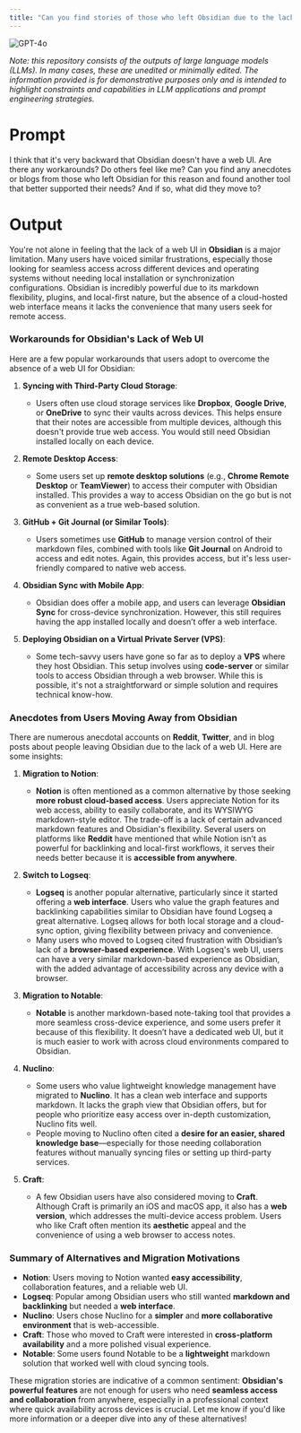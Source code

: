 ```yaml
---
title: "Can you find stories of those who left Obsidian due to the lack of web UI"
---
```

![GPT-4o](https://img.shields.io/badge/GPT--4o-3333FF?style=for-the-badge&logo=openai&logoColor=white)



*Note: this repository consists of the outputs of large language models (LLMs). In many cases, these are unedited or minimally edited. The information provided is for demonstrative purposes only and is intended to highlight constraints and capabilities in LLM applications and prompt engineering strategies.*


# Prompt
I think that it's very backward that Obsidian doesn't have a web UI. Are there any workarounds? Do others feel like me? Can you find any anecdotes or blogs from those who left Obsidian for this reason and found another tool that better supported their needs? And if so, what did they move to?

# Output
You're not alone in feeling that the lack of a web UI in **Obsidian** is a major limitation. Many users have voiced similar frustrations, especially those looking for seamless access across different devices and operating systems without needing local installation or synchronization configurations. Obsidian is incredibly powerful due to its markdown flexibility, plugins, and local-first nature, but the absence of a cloud-hosted web interface means it lacks the convenience that many users seek for remote access.

### **Workarounds for Obsidian's Lack of Web UI**
Here are a few popular workarounds that users adopt to overcome the absence of a web UI for Obsidian:

1. **Syncing with Third-Party Cloud Storage**:
   - Users often use cloud storage services like **Dropbox**, **Google Drive**, or **OneDrive** to sync their vaults across devices. This helps ensure that their notes are accessible from multiple devices, although this doesn't provide true web access. You would still need Obsidian installed locally on each device.

2. **Remote Desktop Access**:
   - Some users set up **remote desktop solutions** (e.g., **Chrome Remote Desktop** or **TeamViewer**) to access their computer with Obsidian installed. This provides a way to access Obsidian on the go but is not as convenient as a true web-based solution.

3. **GitHub + Git Journal (or Similar Tools)**:
   - Users sometimes use **GitHub** to manage version control of their markdown files, combined with tools like **Git Journal** on Android to access and edit notes. Again, this provides access, but it's less user-friendly compared to native web access.

4. **Obsidian Sync with Mobile App**:
   - Obsidian does offer a mobile app, and users can leverage **Obsidian Sync** for cross-device synchronization. However, this still requires having the app installed locally and doesn’t offer a web interface.

5. **Deploying Obsidian on a Virtual Private Server (VPS)**:
   - Some tech-savvy users have gone so far as to deploy a **VPS** where they host Obsidian. This setup involves using **code-server** or similar tools to access Obsidian through a web browser. While this is possible, it's not a straightforward or simple solution and requires technical know-how.

### **Anecdotes from Users Moving Away from Obsidian**
There are numerous anecdotal accounts on **Reddit**, **Twitter**, and in blog posts about people leaving Obsidian due to the lack of a web UI. Here are some insights:

1. **Migration to Notion**:
   - **Notion** is often mentioned as a common alternative by those seeking **more robust cloud-based access**. Users appreciate Notion for its web access, ability to easily collaborate, and its WYSIWYG markdown-style editor. The trade-off is a lack of certain advanced markdown features and Obsidian's flexibility. Several users on platforms like **Reddit** have mentioned that while Notion isn’t as powerful for backlinking and local-first workflows, it serves their needs better because it is **accessible from anywhere**.

2. **Switch to Logseq**:
   - **Logseq** is another popular alternative, particularly since it started offering a **web interface**. Users who value the graph features and backlinking capabilities similar to Obsidian have found Logseq a great alternative. Logseq allows for both local storage and a cloud-sync option, giving flexibility between privacy and convenience.
   - Many users who moved to Logseq cited frustration with Obsidian’s lack of a **browser-based experience**. With Logseq's web UI, users can have a very similar markdown-based experience as Obsidian, with the added advantage of accessibility across any device with a browser.

3. **Migration to Notable**:
   - **Notable** is another markdown-based note-taking tool that provides a more seamless cross-device experience, and some users prefer it because of this flexibility. It doesn’t have a dedicated web UI, but it is much easier to work with across cloud environments compared to Obsidian.

4. **Nuclino**:
   - Some users who value lightweight knowledge management have migrated to **Nuclino**. It has a clean web interface and supports markdown. It lacks the graph view that Obsidian offers, but for people who prioritize easy access over in-depth customization, Nuclino fits well.
   - People moving to Nuclino often cited a **desire for an easier, shared knowledge base**—especially for those needing collaboration features without manually syncing files or setting up third-party services.

5. **Craft**:
   - A few Obsidian users have also considered moving to **Craft**. Although Craft is primarily an iOS and macOS app, it also has a **web version**, which addresses the multi-device access problem. Users who like Craft often mention its **aesthetic** appeal and the convenience of using a web browser to access notes.

### **Summary of Alternatives and Migration Motivations**
- **Notion**: Users moving to Notion wanted **easy accessibility**, collaboration features, and a reliable web UI.
- **Logseq**: Popular among Obsidian users who still wanted **markdown and backlinking** but needed a **web interface**.
- **Nuclino**: Users chose Nuclino for a **simpler** and **more collaborative environment** that is web-accessible.
- **Craft**: Those who moved to Craft were interested in **cross-platform availability** and a more polished visual experience.
- **Notable**: Some users found Notable to be a **lightweight** markdown solution that worked well with cloud syncing tools.

These migration stories are indicative of a common sentiment: **Obsidian's powerful features** are not enough for users who need **seamless access and collaboration** from anywhere, especially in a professional context where quick availability across devices is crucial. Let me know if you'd like more information or a deeper dive into any of these alternatives!